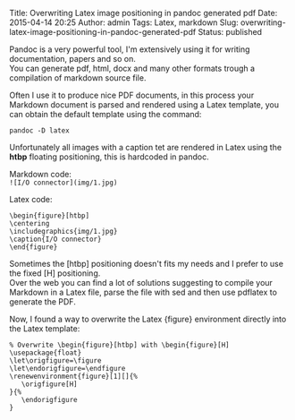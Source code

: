 Title: Overwriting Latex image positioning in pandoc generated pdf
Date: 2015-04-14 20:25
Author: admin
Tags: Latex, markdown
Slug: overwriting-latex-image-positioning-in-pandoc-generated-pdf
Status: published

Pandoc is a very powerful tool, I'm extensively using it for writing
documentation, papers and so on.  
You can generate pdf, html, docx and many other formats trough a
compilation of markdown source file.

Often I use it to produce nice PDF documents, in this process your
Markdown document is parsed and rendered using a Latex template, you can
obtain the default template using the command:

`pandoc -D latex`

Unfortunately all images with a caption tet are rendered in Latex using
the **htbp** floating positioning, this is hardcoded in pandoc.

Markdown code:  
`![I/O connector](img/1.jpg)`

Latex code:

```
\begin{figure}[htbp]
\centering
\includegraphics{img/1.jpg}
\caption{I/O connector}
\end{figure}
```

Sometimes the [htbp] positioning doesn't fits my needs and I prefer to
use the fixed [H] positioning.  
Over the web you can find a lot of solutions suggesting to compile your
Markdown in a Latex file, parse the file with sed and then use pdflatex
to generate the PDF.

Now, I found a way to overwrite the Latex {figure} environment directly
into the Latex template:

```
% Overwrite \begin{figure}[htbp] with \begin{figure}[H]
\usepackage{float}
\let\origfigure=\figure
\let\endorigfigure=\endfigure
\renewenvironment{figure}[1][]{%
   \origfigure[H]
}{%
   \endorigfigure
}
```
